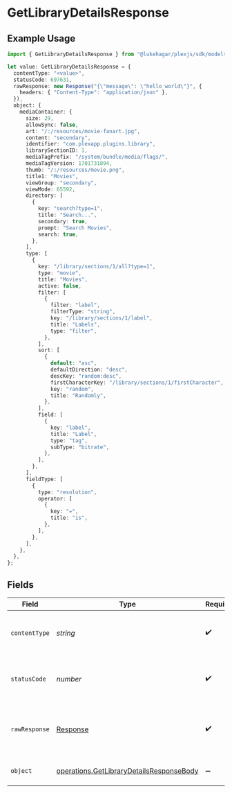 # GetLibraryDetailsResponse

## Example Usage

```typescript
import { GetLibraryDetailsResponse } from "@lukehagar/plexjs/sdk/models/operations";

let value: GetLibraryDetailsResponse = {
  contentType: "<value>",
  statusCode: 697631,
  rawResponse: new Response("{\"message\": \"hello world\"}", {
    headers: { "Content-Type": "application/json" },
  }),
  object: {
    mediaContainer: {
      size: 29,
      allowSync: false,
      art: "/:/resources/movie-fanart.jpg",
      content: "secondary",
      identifier: "com.plexapp.plugins.library",
      librarySectionID: 1,
      mediaTagPrefix: "/system/bundle/media/flags/",
      mediaTagVersion: 1701731894,
      thumb: "/:/resources/movie.png",
      title1: "Movies",
      viewGroup: "secondary",
      viewMode: 65592,
      directory: [
        {
          key: "search?type=1",
          title: "Search...",
          secondary: true,
          prompt: "Search Movies",
          search: true,
        },
      ],
      type: [
        {
          key: "/library/sections/1/all?type=1",
          type: "movie",
          title: "Movies",
          active: false,
          filter: [
            {
              filter: "label",
              filterType: "string",
              key: "/library/sections/1/label",
              title: "Labels",
              type: "filter",
            },
          ],
          sort: [
            {
              default: "asc",
              defaultDirection: "desc",
              descKey: "random:desc",
              firstCharacterKey: "/library/sections/1/firstCharacter",
              key: "random",
              title: "Randomly",
            },
          ],
          field: [
            {
              key: "label",
              title: "Label",
              type: "tag",
              subType: "bitrate",
            },
          ],
        },
      ],
      fieldType: [
        {
          type: "resolution",
          operator: [
            {
              key: "=",
              title: "is",
            },
          ],
        },
      ],
    },
  },
};
```

## Fields

| Field                                                                                                       | Type                                                                                                        | Required                                                                                                    | Description                                                                                                 |
| ----------------------------------------------------------------------------------------------------------- | ----------------------------------------------------------------------------------------------------------- | ----------------------------------------------------------------------------------------------------------- | ----------------------------------------------------------------------------------------------------------- |
| `contentType`                                                                                               | *string*                                                                                                    | :heavy_check_mark:                                                                                          | HTTP response content type for this operation                                                               |
| `statusCode`                                                                                                | *number*                                                                                                    | :heavy_check_mark:                                                                                          | HTTP response status code for this operation                                                                |
| `rawResponse`                                                                                               | [Response](https://developer.mozilla.org/en-US/docs/Web/API/Response)                                       | :heavy_check_mark:                                                                                          | Raw HTTP response; suitable for custom response parsing                                                     |
| `object`                                                                                                    | [operations.GetLibraryDetailsResponseBody](../../../sdk/models/operations/getlibrarydetailsresponsebody.md) | :heavy_minus_sign:                                                                                          | The details of the library                                                                                  |